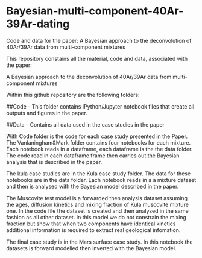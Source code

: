 # Bayesian-multi-component-40Ar-39Ar-dating
Code and data for the paper:   A Bayesian approach to the deconvolution of 40Ar/39Ar data from multi-component mixtures

This repository constains all the material, code and data, associated with the paper: 

A Bayesian approach to the deconvolution of 40Ar/39Ar data from multi-component mixtures



Within this github repository are the following folders: 

##Code - This folder contains IPython/Jupyter notebook files that create all outputs and figures in the paper.


##Data - Contains all data used in the case studies in the paper

With Code folder is the code for each case study presented in the Paper. 
The Vanlaningham&Mark folder contains four notebooks for each mixture. Each notebook reads in a dataframe, each dataframe is the the data folder. The code read in each dataframe frame then carries out the Bayesian analysis that is described in the paper.  

The kula case studies are in the Kula case study folder. The data for these notebooks are in the data folder. Each notebook reads in a a mixture dataset and then is analysed with the Bayesian model described in the paper. 

The Muscovite test model is a forwarded then analysis dataset assuming the ages, diffusion kinetics and mixing fraction of Kula muscovite mixture one. In the code file the dataset is created and then analysed in the same fashion as all other dataset. In this model we do not constrain the mixing fraction but show that when two components have identical kinetics additional information is required to extract real geological infomation.

The final case study is in the Mars surface case study. In this notebook the datasets is forward modelled then inverted with the Bayesian model. 

 
